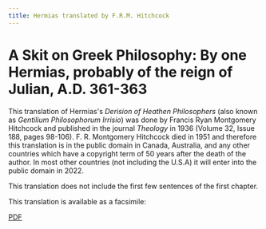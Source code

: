 ```yaml
---
title: Hermias translated by F.R.M. Hitchcock
---
```


# A Skit on Greek Philosophy: By one Hermias, probably of the reign of Julian, A.D. 361-363

This translation of Hermias's *Derision of Heathen Philosophers* (also known as *Gentilium Philosophorum Irrisio*) was done by Francis Ryan Montgomery Hitchcock and published in the journal *Theology* in 1936 (Volume 32, Issue 188, pages 98-106). F. R. Montgomery Hitchcock died in 1951 and therefore this translation is in the public domain in Canada, Australia, and any other countries which have a copyright term of 50 years after the death of the author. In most other countries (not including the U.S.A) it will enter into the public domain in 2022.

This translation does not include the first few sentences of the first chapter.

This translation is available as a facsimile:

[PDF](http://canadafiles.xpian.info/a_skit_on_greek_philosophy_hitchcock.pdf)
